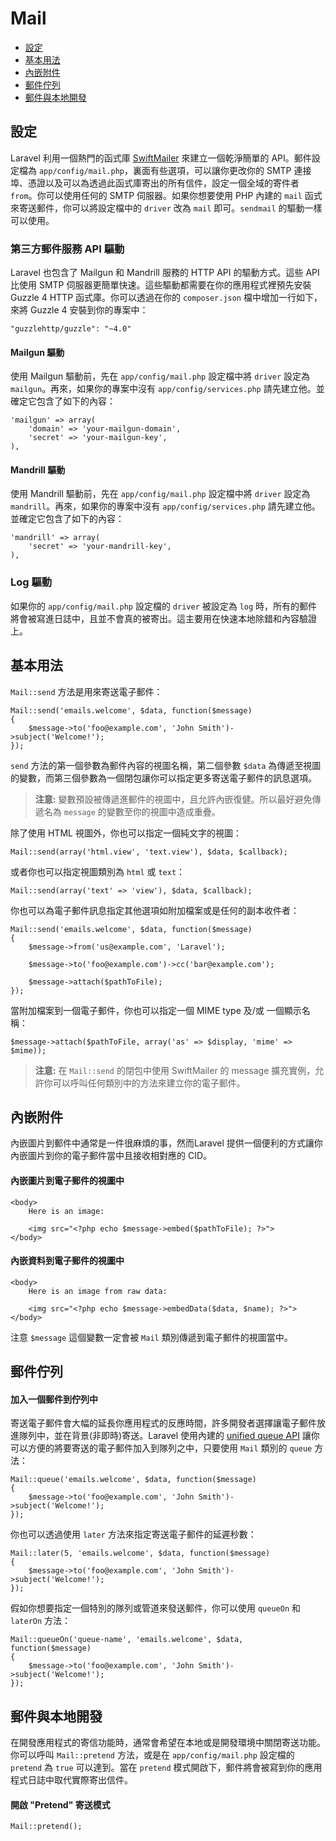 # Mail

- [設定](#configuration)
- [基本用法](#basic-usage)
- [內嵌附件](#embedding-inline-attachments)
- [郵件佇列](#queueing-mail)
- [郵件與本地開發](#mail-and-local-development)

<a name="configuration"></a>
## 設定

Laravel 利用一個熱門的函式庫 [SwiftMailer](http://swiftmailer.org) 來建立一個乾淨簡單的 API。郵件設定檔為 `app/config/mail.php`，裏面有些選項，可以讓你更改你的 SMTP 連接埠、憑證以及可以為透過此函式庫寄出的所有信件，設定一個全域的寄件者 `from`。你可以使用任何的 SMTP 伺服器。如果你想要使用 PHP 內建的 `mail` 函式來寄送郵件，你可以將設定檔中的 `driver` 改為 `mail` 即可。`sendmail` 的驅動一樣可以使用。


### 第三方郵件服務 API 驅動

Laravel 也包含了 Mailgun 和 Mandrill 服務的 HTTP API 的驅動方式。這些 API 比使用 SMTP 伺服器更簡單快速。這些驅動都需要在你的應用程式裡預先安裝 Guzzle 4 HTTP 函式庫。你可以透過在你的 `composer.json` 檔中增加一行如下，來將 Guzzle 4 安裝到你的專案中：

	"guzzlehttp/guzzle": "~4.0"

#### Mailgun 驅動

使用 Mailgun 驅動前，先在 `app/config/mail.php` 設定檔中將 `driver` 設定為 `mailgun`。再來，如果你的專案中沒有 `app/config/services.php` 請先建立他。並確定它包含了如下的內容：

	'mailgun' => array(
		'domain' => 'your-mailgun-domain',
		'secret' => 'your-mailgun-key',
	),

#### Mandrill 驅動

使用 Mandrill 驅動前，先在 `app/config/mail.php` 設定檔中將 `driver` 設定為 `mandrill`。再來，如果你的專案中沒有 `app/config/services.php` 請先建立他。並確定它包含了如下的內容：

	'mandrill' => array(
		'secret' => 'your-mandrill-key',
	),

### Log 驅動

如果你的 `app/config/mail.php` 設定檔的 `driver` 被設定為 `log` 時，所有的郵件將會被寫進日誌中，且並不會真的被寄出。這主要用在快速本地除錯和內容驗證上。

<a name="basic-usage"></a>
## 基本用法

 `Mail::send` 方法是用來寄送電子郵件：

	Mail::send('emails.welcome', $data, function($message)
	{
		$message->to('foo@example.com', 'John Smith')->subject('Welcome!');
	});

`send` 方法的第一個參數為郵件內容的視圖名稱，第二個參數 `$data` 為傳遞至視圖的變數，而第三個參數為一個閉包讓你可以指定更多寄送電子郵件的訊息選項。


> **注意:** 變數預設被傳遞進郵件的視圖中，且允許內嵌復健。所以最好避免傳遞名為 `message` 的變數至你的視圖中造成重疊。

除了使用 HTML 視圖外，你也可以指定一個純文字的視圖：

	Mail::send(array('html.view', 'text.view'), $data, $callback);


或者你也可以指定視圖類別為 `html` 或 `text`：

	Mail::send(array('text' => 'view'), $data, $callback);


你也可以為電子郵件訊息指定其他選項如附加檔案或是任何的副本收件者：

	Mail::send('emails.welcome', $data, function($message)
	{
		$message->from('us@example.com', 'Laravel');

		$message->to('foo@example.com')->cc('bar@example.com');

		$message->attach($pathToFile);
	});


當附加檔案到一個電子郵件，你也可以指定一個 MIME type 及/或 一個顯示名稱：

	$message->attach($pathToFile, array('as' => $display, 'mime' => $mime));

> **注意:** 在 `Mail::send` 的閉包中使用 SwiftMailer 的 message 擴充實例，允許你可以呼叫任何類別中的方法來建立你的電子郵件。

<a name="embedding-inline-attachments"></a>
## 內嵌附件

內嵌圖片到郵件中通常是一件很麻煩的事，然而Laravel 提供一個便利的方式讓你內嵌圖片到你的電子郵件當中且接收相對應的 CID。

#### 內嵌圖片到電子郵件的視圖中

	<body>
		Here is an image:

		<img src="<?php echo $message->embed($pathToFile); ?>">
	</body>

#### 內嵌資料到電子郵件的視圖中

	<body>
		Here is an image from raw data:

		<img src="<?php echo $message->embedData($data, $name); ?>">
	</body>

注意 `$message` 這個變數一定會被 `Mail` 類別傳遞到電子郵件的視圖當中。

<a name="queueing-mail"></a>
## 郵件佇列

#### 加入一個郵件到佇列中

寄送電子郵件會大幅的延長你應用程式的反應時間，許多開發者選擇讓電子郵件放進隊列中，並在背景(非即時)寄送。Laravel 使用內建的 [unified queue API](/docs/queues) 讓你可以方便的將要寄送的電子郵件加入到隊列之中，只要使用 `Mail` 類別的 `queue` 方法：

	Mail::queue('emails.welcome', $data, function($message)
	{
		$message->to('foo@example.com', 'John Smith')->subject('Welcome!');
	});

你也可以透過使用 `later` 方法來指定寄送電子郵件的延遲秒數：

	Mail::later(5, 'emails.welcome', $data, function($message)
	{
		$message->to('foo@example.com', 'John Smith')->subject('Welcome!');
	});

假如你想要指定一個特別的隊列或管道來發送郵件，你可以使用 `queueOn` 和 `laterOn` 方法：

	Mail::queueOn('queue-name', 'emails.welcome', $data, function($message)
	{
		$message->to('foo@example.com', 'John Smith')->subject('Welcome!');
	});

<a name="mail-and-local-development"></a>
## 郵件與本地開發

在開發應用程式的寄信功能時，通常會希望在本地或是開發環境中關閉寄送功能。你可以呼叫 `Mail::pretend` 方法，或是在 `app/config/mail.php` 設定檔的 `pretend` 為 `true` 可以達到。當在 `pretend` 模式開啟下，郵件將會被寫到你的應用程式日誌中取代實際寄出信件。


#### 開啟 "Pretend" 寄送模式

	Mail::pretend();
